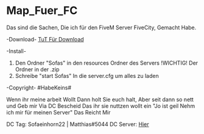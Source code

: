 # Map_Fuer_FC

Das sind die Sachen, Die ich für den FiveM Server FiveCity, Gemacht Habe.

-Download-
[TuT Für Download](https://imgur.com/a/22e0iv4)

-Install-

1. Den Ordner "Sofas" in den resources Ordner des Servers
!WICHTIG! Der Ordner in der .zip
2. Schreibe "start Sofas" In die server.cfg um alles zu laden



-Copyright-
#HabeKeins#

Wenn ihr meine arbeit Wollt Dann holt Sie euch halt,
Aber seit dann so nett und Geb mir Via DC Bescheid Das ihr sie nuttzen wollt
ein "Jo ist geil Nehm ich mir für meinen Server" Das Reicht Mir


DC Tag:
Sofaeinhorn22 | Matthias#5044
DC Server: [Hier](https://discord.gg/AKWxnsGfU7)

